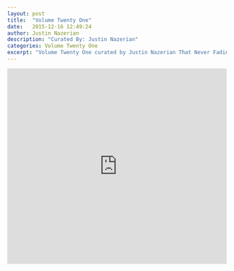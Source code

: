 ```yaml
---
layout: post
title:  "Volume Twenty One"
date:   2015-12-16 12:49:24
author: Justin Nazerian
description: "Curated By: Justin Nazerian"
categories: Volume Twenty One
excerpt: "Volume Twenty One curated by Justin Nazerian That Never Fading Smile, Want to hear more great music? Check back every Wednesday"
---
```

<iframe width="100%" height="450" scrolling="no" frameborder="no" src="https://w.soundcloud.com/player/?url=https%3A//api.soundcloud.com/playlists/175903249%3Fsecret_token%3Ds-YHYHl&amp;auto_play=false&amp;hide_related=true&amp;show_comments=false&amp;show_user=true&amp;show_reposts=false&amp;visual=true"></iframe>
